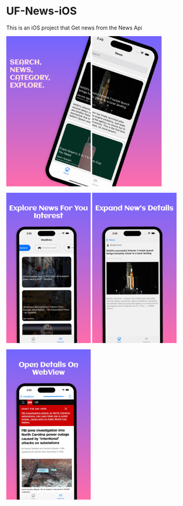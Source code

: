 # UF-News-iOS
This is an iOS project that Get news from the News Api

<img alt="Image 1" src=".Mockup/1.png" height="400" /> <img alt="Image 2" src=".Mockup/2.png" height="400" />

<img alt="Image 3" src=".Mockup/3.png" height="400" /> <img alt="Image 4" src=".Mockup/4.png" height="400" />

<img alt="Image 5" src=".Mockup/5.png" height="400" />
